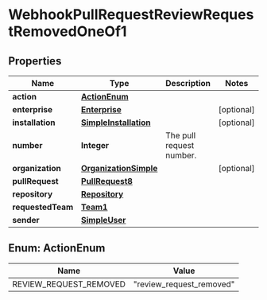 

# WebhookPullRequestReviewRequestRemovedOneOf1


## Properties

| Name | Type | Description | Notes |
|------------ | ------------- | ------------- | -------------|
|**action** | [**ActionEnum**](#ActionEnum) |  |  |
|**enterprise** | [**Enterprise**](Enterprise.md) |  |  [optional] |
|**installation** | [**SimpleInstallation**](SimpleInstallation.md) |  |  [optional] |
|**number** | **Integer** | The pull request number. |  |
|**organization** | [**OrganizationSimple**](OrganizationSimple.md) |  |  [optional] |
|**pullRequest** | [**PullRequest8**](PullRequest8.md) |  |  |
|**repository** | [**Repository**](Repository.md) |  |  |
|**requestedTeam** | [**Team1**](Team1.md) |  |  |
|**sender** | [**SimpleUser**](SimpleUser.md) |  |  |



## Enum: ActionEnum

| Name | Value |
|---- | -----|
| REVIEW_REQUEST_REMOVED | &quot;review_request_removed&quot; |



